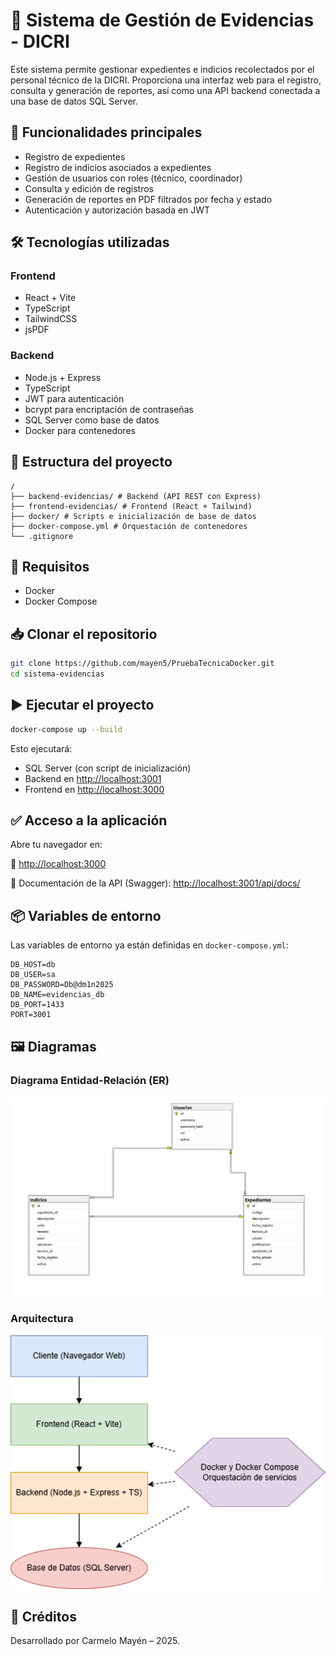 # 📁 Sistema de Gestión de Evidencias - DICRI

Este sistema permite gestionar expedientes e indicios recolectados por el personal técnico de la DICRI. Proporciona una interfaz web para el registro, consulta y generación de reportes, así como una API backend conectada a una base de datos SQL Server.

## 🚀 Funcionalidades principales

- Registro de expedientes
- Registro de indicios asociados a expedientes
- Gestión de usuarios con roles (técnico, coordinador)
- Consulta y edición de registros
- Generación de reportes en PDF filtrados por fecha y estado
- Autenticación y autorización basada en JWT

## 🛠️ Tecnologías utilizadas

### Frontend
- React + Vite
- TypeScript
- TailwindCSS
- jsPDF

### Backend
- Node.js + Express
- TypeScript
- JWT para autenticación
- bcrypt para encriptación de contraseñas
- SQL Server como base de datos
- Docker para contenedores

## 📂 Estructura del proyecto

```
/
├── backend-evidencias/ # Backend (API REST con Express)
├── frontend-evidencias/ # Frontend (React + Tailwind)
├── docker/ # Scripts e inicialización de base de datos
├── docker-compose.yml # Orquestación de contenedores
└── .gitignore
```

## 🔧 Requisitos

- Docker
- Docker Compose

## 📥 Clonar el repositorio

```bash
git clone https://github.com/mayen5/PruebaTecnicaDocker.git
cd sistema-evidencias
```

## ▶️ Ejecutar el proyecto

```bash
docker-compose up --build
```

Esto ejecutará:

- SQL Server (con script de inicialización)
- Backend en [http://localhost:3001](http://localhost:3001)
- Frontend en [http://localhost:3000](http://localhost:3000)

## ✅ Acceso a la aplicación

Abre tu navegador en:

🔗 [http://localhost:3000](http://localhost:3000)

🔗 Documentación de la API (Swagger): [http://localhost:3001/api/docs/](http://localhost:3001/api/docs/)

## 📦 Variables de entorno

Las variables de entorno ya están definidas en `docker-compose.yml`:

```env
DB_HOST=db
DB_USER=sa
DB_PASSWORD=Db@dm1n2025
DB_NAME=evidencias_db
DB_PORT=1433
PORT=3001
```

## 🖼️ Diagramas

### Diagrama Entidad-Relación (ER)

![Diagrama ER](diagramas/er.png)

### Arquitectura

![Arquitectura](diagramas/arquitectura.png)

## 📝 Créditos

Desarrollado por Carmelo Mayén – 2025.